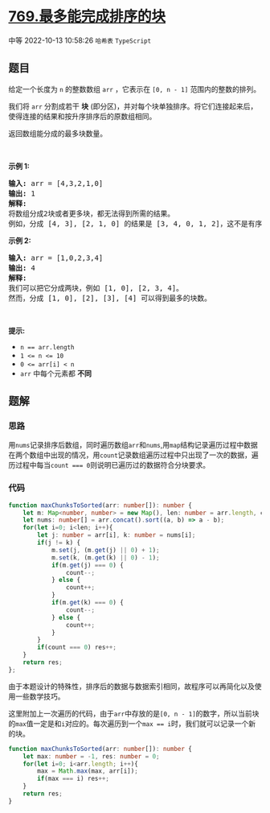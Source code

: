 # [769.最多能完成排序的块](https://leetcode.cn/problems/max-chunks-to-make-sorted)
<span class="diff diff-medium">中等</span>
2022-10-13 10:58:26 `哈希表` `TypeScript`
## 题目
<p>给定一个长度为 <code>n</code> 的整数数组 <code>arr</code> ，它表示在 <code>[0, n - 1]</code> 范围内的整数的排列。</p>

<p>我们将 <code>arr</code> 分割成若干 <strong>块</strong> (即分区)，并对每个块单独排序。将它们连接起来后，使得连接的结果和按升序排序后的原数组相同。</p>

<p>返回数组能分成的最多块数量。</p>

<p>&nbsp;</p>

<p><strong>示例 1:</strong></p>

<pre>
<strong>输入:</strong> arr = [4,3,2,1,0]
<strong>输出:</strong> 1
<strong>解释:</strong>
将数组分成2块或者更多块，都无法得到所需的结果。
例如，分成 [4, 3], [2, 1, 0] 的结果是 [3, 4, 0, 1, 2]，这不是有序的数组。
</pre>

<p><strong>示例 2:</strong></p>

<pre>
<strong>输入:</strong> arr = [1,0,2,3,4]
<strong>输出:</strong> 4
<strong>解释:</strong>
我们可以把它分成两块，例如 [1, 0], [2, 3, 4]。
然而，分成 [1, 0], [2], [3], [4] 可以得到最多的块数。
</pre>

<p>&nbsp;</p>

<p><strong>提示:</strong></p>

<ul>
  <li><code>n == arr.length</code></li>
  <li><code>1 &lt;= n &lt;= 10</code></li>
  <li><code>0 &lt;= arr[i] &lt; n</code></li>
  <li><code>arr</code>&nbsp;中每个元素都 <strong>不同</strong></li>
</ul>


## 题解
### 思路
用`nums`记录排序后数组，同时遍历数组`arr`和`nums`,用`map`结构记录遍历过程中数据在两个数组中出现的情况，用`count`记录数组遍历过程中只出现了一次的数据，遍历过程中每当`count === 0`则说明已遍历过的数据符合分块要求。

### 代码
```typescript
function maxChunksToSorted(arr: number[]): number {
    let m: Map<number, number> = new Map(), len: number = arr.length, count: number = 0, res: number = 0;
    let nums: number[] = arr.concat().sort((a, b) => a - b);
    for(let i=0; i<len; i++){
        let j: number = arr[i], k: number = nums[i];
        if(j != k) {
            m.set(j, (m.get(j) || 0) + 1);
            m.set(k, (m.get(k) || 0) - 1);
            if(m.get(j) === 0) {
                count--;
            } else {
                count++;
            }
            if(m.get(k) === 0) {
                count--;
            } else {
                count++;
            }
        }
        if(count === 0) res++;
    }
    return res;
};
```
由于本题设计的特殊性，排序后的数据与数据索引相同，故程序可以再简化以及使用一些数学技巧。

这里附加上一次遍历的代码，由于`arr`中存放的是`[0, n - 1]`的数字，所以当前块的`max`值一定是和`i`对应的。每次遍历到一个`max == i`时，我们就可以记录一个新的块。

```typescript
function maxChunksToSorted(arr: number[]): number {
    let max: number = -1, res: number = 0;
    for(let i=0; i<arr.length; i++){
        max = Math.max(max, arr[i]);
        if(max === i) res++;
    }
    return res;
}
```

